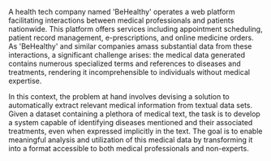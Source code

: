 A health tech company named 'BeHealthy' operates a web platform facilitating interactions between medical professionals and patients nationwide. This platform offers services including appointment scheduling, patient record management, e-prescriptions, and online medicine orders. As 'BeHealthy' and similar companies amass substantial data from these interactions, a significant challenge arises: the medical data generated contains numerous specialized terms and references to diseases and treatments, rendering it incomprehensible to individuals without medical expertise.

In this context, the problem at hand involves devising a solution to automatically extract relevant medical information from textual data sets. Given a dataset containing a plethora of medical text, the task is to develop a system capable of identifying diseases mentioned and their associated treatments, even when expressed implicitly in the text. The goal is to enable meaningful analysis and utilization of this medical data by transforming it into a format accessible to both medical professionals and non-experts.
